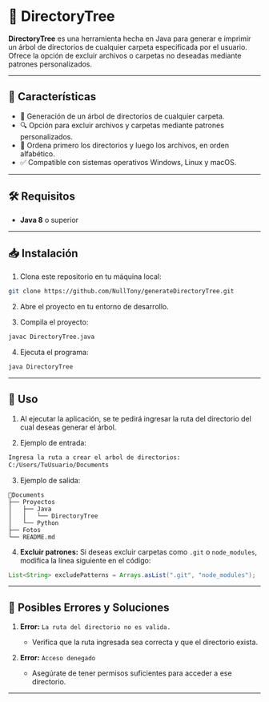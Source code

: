 # 🌳 DirectoryTree

**DirectoryTree** es una herramienta hecha en Java para generar e imprimir un árbol de directorios de cualquier carpeta especificada por el usuario. Ofrece la opción de excluir archivos o carpetas no deseadas mediante patrones personalizados.

---

## 🚀 Características

- 🌿 Generación de un árbol de directorios de cualquier carpeta.
- 🔍 Opción para excluir archivos y carpetas mediante patrones personalizados.
- 📂 Ordena primero los directorios y luego los archivos, en orden alfabético.
- ✅ Compatible con sistemas operativos Windows, Linux y macOS.

---

## 🛠️ Requisitos

- **Java 8** o superior

---

## 📥 Instalación

1. Clona este repositorio en tu máquina local:
```bash
git clone https://github.com/NullTony/generateDirectoryTree.git
```

2. Abre el proyecto en tu entorno de desarrollo.

3. Compila el proyecto:
```bash
javac DirectoryTree.java
```

4. Ejecuta el programa:
```bash
java DirectoryTree
```

---

## 📝 Uso

1. Al ejecutar la aplicación, se te pedirá ingresar la ruta del directorio del cual deseas generar el árbol.

2. Ejemplo de entrada:
```bash
Ingresa la ruta a crear el arbol de directorios:
C:/Users/TuUsuario/Documents
```

3. Ejemplo de salida:
```
📂Documents
├── Proyectos
│   ├── Java
│   │   └── DirectoryTree
│   └── Python
├── Fotos
└── README.md
```

4. **Excluir patrones:** Si deseas excluir carpetas como `.git` o `node_modules`, modifica la línea siguiente en el código:
```java
List<String> excludePatterns = Arrays.asList(".git", "node_modules");
```

---

## 🐛 Posibles Errores y Soluciones

1. **Error:** `La ruta del directorio no es valida.`
   - Verifica que la ruta ingresada sea correcta y que el directorio exista.

2. **Error:** `Acceso denegado`
   - Asegúrate de tener permisos suficientes para acceder a ese directorio.

---
